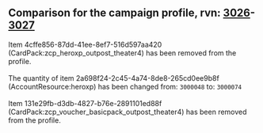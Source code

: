 ## Comparison for the campaign profile, rvn: [3026](https://github.com/PRO100KatYT/FortniteProfileRevisions/tree/main/profiles/campaign/3026%20campaign.json)-[3027](https://github.com/PRO100KatYT/FortniteProfileRevisions/tree/main/profiles/campaign/3027%20campaign.json)

Item 4cffe856-87dd-41ee-8ef7-516d597aa420 (CardPack:zcp_heroxp_outpost_theater4) has been removed from the profile.
<br><br>
The quantity of item 2a698f24-2c45-4a74-8de8-265cd0ee9b8f (AccountResource:heroxp) has been changed from: `3000048` to: `3000074`
<br><br>
Item 131e29fb-d3db-4827-b76e-2891101ed88f (CardPack:zcp_voucher_basicpack_outpost_theater4) has been removed from the profile.
<br><br>
